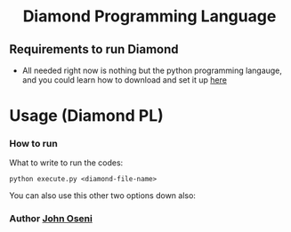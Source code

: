 <div align="center">
 <h1> Diamond Programming Language </h1>
 </div>

## Requirements to run Diamond 

- All needed right now is nothing but the python programming langauge, and you could learn how to download and set it up [here](https://medium.com/co-learning-lounge/how-to-download-install-python-on-windows-2021-44a707994013)

# Usage (Diamond PL)

### How to run
What to write to run the codes:

```shell
python execute.py <diamond-file-name>
```
You can also use this other two options down also:


 <div>
     <h3>  Author  <a href="https://linktr.ee/johnoseni">John Oseni</a> </h3>
 </div>